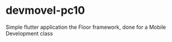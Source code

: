 # devmovel-pc10

Simple flutter application the Floor framework, done for a Mobile Development class